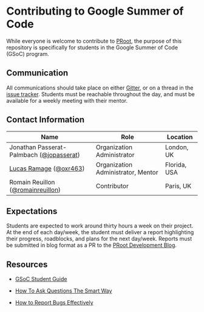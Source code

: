 # Contributing to Google Summer of Code

While everyone is welcome to contribute to [PRoot](https://github.com/proot-me/proot/blob/master/HACKING.rst),
the purpose of this repository is specifically for students in the Google Summer of Code (GSoC) program.

## Communication

All communications should take place on either [Gitter](https://gitter.im/proot-me/gsoc), or on a thread in the [issue tracker](https://github.com/proot-me/gsoc/issues). Students must be reachable throughout the day, and must be available for a weekly meeting with their mentor.

## Contact Information

| Name                                                                                 | Role       | Location     |
| ------------------------------------------------------------------------------------ | ---------- | ------------ |
| Jonathan Passerat-Palmbach ([@jopasserat](https://github.com/jopasserat)) | Organization Administrator | London, UK |
| [Lucas Ramage](mailto:lramage.gsoc@gmail.com) ([@oxr463](https://github.com/oxr463)) | Organization Administrator, Mentor | Florida, USA |
| Romain Reuillon ([@romainreuillon](https://github.com/romainreuillon)) | Contributor | Paris, UK |

## Expectations

Students are expected to work around thirty hours a week on their project. At the end of each day/week, the student must deliver a report highlighting their progress, roadblocks, and plans for the next day/week. Reports must be submitted in blog format as a PR to the [PRoot Development Blog](https://github.com/proot-me/blog).

## Resources

- [GSoC Student Guide](https://google.github.io/gsocguides/student)

- [How To Ask Questions The Smart Way](http://catb.org/~esr/faqs/smart-questions.html)

- [How to Report Bugs Effectively](https://www.chiark.greenend.org.uk/~sgtatham/bugs.html)
